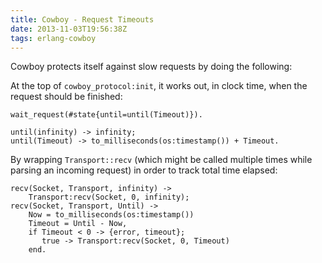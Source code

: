 ```yaml
---
title: Cowboy - Request Timeouts
date: 2013-11-03T19:56:38Z
tags: erlang-cowboy
---
```


Cowboy protects itself against slow requests by doing the following:

At the top of `cowboy_protocol:init`, it works out, in clock time, when the
request should be finished:

    wait_request(#state{until=until(Timeout)}).

    until(infinity) -> infinity;
    until(Timeout) -> to_milliseconds(os:timestamp()) + Timeout.

By wrapping `Transport::recv` (which might be called multiple times while
parsing an incoming request) in order to track total time elapsed:

    recv(Socket, Transport, infinity) ->
        Transport:recv(Socket, 0, infinity);
    recv(Socket, Transport, Until) ->
        Now = to_milliseconds(os:timestamp())
        Timeout = Until - Now,
        if Timeout < 0 -> {error, timeout};
           true -> Transport:recv(Socket, 0, Timeout)
        end.
